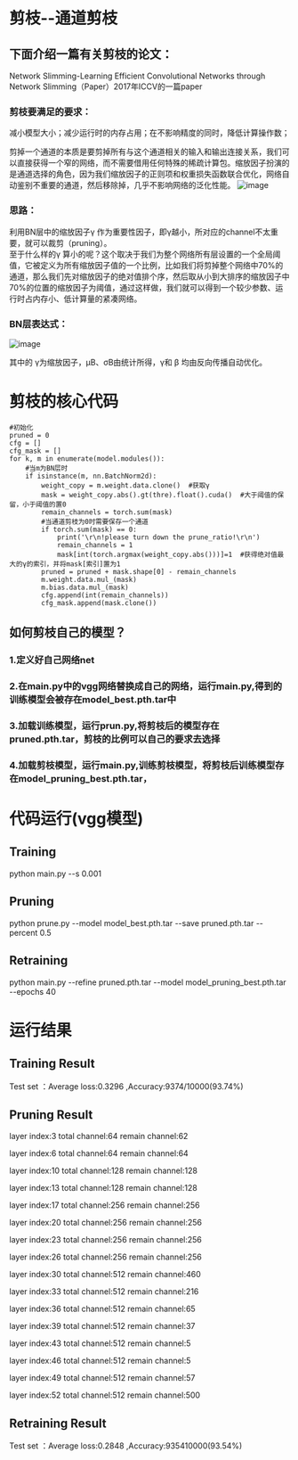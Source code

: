 # 剪枝--通道剪枝

## 下面介绍一篇有关剪枝的论文：
Network Slimming-Learning Efficient Convolutional Networks through Network Slimming（Paper）2017年ICCV的一篇paper

### 剪枝要满足的要求：
   减小模型大小；减少运行时的内存占用；在不影响精度的同时，降低计算操作数；  

   剪掉一个通道的本质是要剪掉所有与这个通道相关的输入和输出连接关系，我们可以直接获得一个窄的网络，而不需要借用任何特殊的稀疏计算包。缩放因子扮演的是通道选择的角色，因为我们缩放因子的正则项和权重损失函数联合优化，网络自动鉴别不重要的通道，然后移除掉，几乎不影响网络的泛化性能。
![image](https://user-images.githubusercontent.com/80331072/112111624-6998d380-8bef-11eb-8bbb-7b2cb85e1497.png)

### 思路：
   利用BN层中的缩放因子γ 作为重要性因子，即γ越小，所对应的channel不太重要，就可以裁剪（pruning）。  
   至于什么样的γ 算小的呢？这个取决于我们为整个网络所有层设置的一个全局阈值，它被定义为所有缩放因子值的一个比例，比如我们将剪掉整个网络中70%的通道，那么我们先对缩放因子的绝对值排个序，然后取从小到大排序的缩放因子中70%的位置的缩放因子为阈值，通过这样做，我们就可以得到一个较少参数、运行时占内存小、低计算量的紧凑网络。  

### BN层表达式：

![image](https://user-images.githubusercontent.com/80331072/112111348-09099680-8bef-11eb-8a96-dfabe6939d3a.png)

其中的 γ为缩放因子，µB、σB由统计所得，γ和 β 均由反向传播自动优化。

# 剪枝的核心代码
```
#初始化
pruned = 0  
cfg = []  
cfg_mask = []  
for k, m in enumerate(model.modules()): 
    #当m为BN层时
    if isinstance(m, nn.BatchNorm2d):  
        weight_copy = m.weight.data.clone()  #获取γ
        mask = weight_copy.abs().gt(thre).float().cuda()  #大于阈值的保留，小于阈值的置0
        remain_channels = torch.sum(mask)
        #当通道剪枝为0时需要保存一个通道
        if torch.sum(mask) == 0:  
            print('\r\n!please turn down the prune_ratio!\r\n')  
            remain_channels = 1  
            mask[int(torch.argmax(weight_copy.abs()))]=1  #获得绝对值最大的γ的索引，并将mask[索引]置为1
        pruned = pruned + mask.shape[0] - remain_channels  
        m.weight.data.mul_(mask)  
        m.bias.data.mul_(mask)  
        cfg.append(int(remain_channels))  
        cfg_mask.append(mask.clone())  
```

## 如何剪枝自己的模型？
### 1.定义好自己网络net  
### 2.在main.py中的vgg网络替换成自己的网络，运行main.py,得到的训练模型会被存在model_best.pth.tar中
### 3.加载训练模型，运行prun.py,将剪枝后的模型存在pruned.pth.tar，剪枝的比例可以自己的要求去选择
### 4.加载剪枝模型，运行main.py,训练剪枝模型，将剪枝后训练模型存在model_pruning_best.pth.tar，

# 代码运行(vgg模型)
## Training
python main.py --s 0.001   
## Pruning
python prune.py --model model_best.pth.tar --save pruned.pth.tar --percent 0.5
## Retraining
python main.py --refine pruned.pth.tar --model model_pruning_best.pth.tar --epochs 40

# 运行结果
## Training Result
Test set ：Average loss:0.3296 ,Accuracy:9374/10000(93.74%)
## Pruning Result
layer index:3         total channel:64         remain channel:62

layer index:6         total channel:64         remain channel:64

layer index:10        total channel:128        remain channel:128

layer index:13        total channel:128        remain channel:128

layer index:17        total channel:256        remain channel:256

layer index:20        total channel:256        remain channel:256

layer index:23        total channel:256        remain channel:256

layer index:26        total channel:256        remain channel:256

layer index:30        total channel:512        remain channel:460

layer index:33        total channel:512        remain channel:216

layer index:36        total channel:512        remain channel:65

layer index:39        total channel:512        remain channel:37

layer index:43        total channel:512        remain channel:5

layer index:46        total channel:512        remain channel:5

layer index:49        total channel:512        remain channel:57

layer index:52        total channel:512        remain channel:500

## Retraining Result
Test set ：Average loss:0.2848 ,Accuracy:935410000(93.54%)


